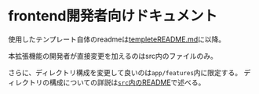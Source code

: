 # frontend開発者向けドキュメント

使用したテンプレート自体のreadmeは[templeteREADME.md](./templeteREADME.md)に以降。

本拡張機能の開発者が直接変更を加えるのはsrc内のファイルのみ。

さらに、ディレクトリ構成を変更して良いのは`app/features`内に限定する。
ディレクトリの構成についての詳説は[`src`内のREADME](./src/README.md)で述べる。
